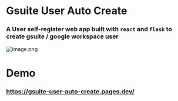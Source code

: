 # Gsuite User Auto Create

### A User self-register web app built with `react` and `flask` to create gsuite / google workspace user

![image.png](https://i.loli.net/2021/05/08/feSiZx4ENdPIAqc.png)

# Demo

### https://gsuite-user-auto-create.pages.dev/